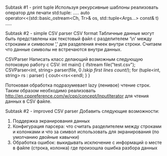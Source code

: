 Subtask #1 - print tuple
Используя рекурсивные шаблоны реализовать оператор для печати std:tuple:
…..
auto operator<<(std::basic_ostream<Ch, Tr>& os, std::tuple<Args...> const& t)
…..

Subtask #2 - simple CSV parser
CSV format
Табличные данные могут быть представлены как текстовый файл с разделителем ‘\n’ между строками и символом ‘,’ для разделения ячеек внутри строки. Считаем что данные символы не встречаются внутри данных.

CSVParser
Написать класс делающий возможным следующую потоковую работу с CSV:
int main()
{
   ifstream file("test.csv");
   CSVParser<int, string> parser(file, 0 /*skip first lines count*/);
   for (tuple<int, string> rs : parser) {
       cout<<rs<<endl;
   }
}

Потоковая обработка подразумевает lazy (ленивое) чтение строк. Таким образом необходимо реализовать http://en.cppreference.com/w/cpp/concept/InputIterator для чтения данных в CSV файле.

Subtask #2 - improved CSV parser
Добавить следующие возможности:
1.	Поддержка экранирования данных
2.	Конфигурация парсера: что считать разделителем между строками и колонками и что за символ использовать для экранирования (по умолчанию двойные кавычки)
3.	Обработка ошибок: выкидывать исключение с информаций о месте в файле (строка, колонка) где произошла ошибка разбора данных

